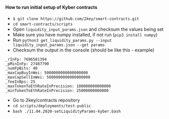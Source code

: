 #### How to run initial setup of Kyber contracts

- `$ git clone https://github.com/2key/smart-contracts.git`
- `cd smart-contracts/scripts`
- Open `liquidity_input_params.json` and checksum the values being set
- Make sure you have numpy installed, if not run (`pip3 install numpy`)
- Run `python3 get_liquidity_params.py --input liquidity_input_params.json --get params`
- Checksum the output in the console (should be like this - example)

```angular2html
_rInFp: 7696581394
_pMinInFp: 27487790
_numFpBits: 40
_maxCapBuyInWei: 5000000000000000000
_maxCapSellInWei: 5000000000000000000
_feeInBps: 25
_maxTokenToEthRateInPrecision: 100000000000000
_minTokenToEthRateInPrecision: 25000000000000
```

- Go to 2key/contracts repository
- `cd scripts/deployments/test-public`
- `bash ./11.04.2020-setLiquidityParams-kyber.bash`
